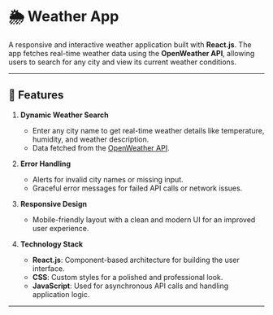 # 🌦️ Weather App  

A responsive and interactive weather application built with **React.js**. The app fetches real-time weather data using the **OpenWeather API**, allowing users to search for any city and view its current weather conditions.

---

## 🚀 Features  

1. **Dynamic Weather Search**  
   - Enter any city name to get real-time weather details like temperature, humidity, and weather description.  
   - Data fetched from the [OpenWeather API](https://openweathermap.org/api).  

2. **Error Handling**  
   - Alerts for invalid city names or missing input.  
   - Graceful error messages for failed API calls or network issues.  

3. **Responsive Design**  
   - Mobile-friendly layout with a clean and modern UI for an improved user experience.  

4. **Technology Stack**  
   - **React.js**: Component-based architecture for building the user interface.  
   - **CSS**: Custom styles for a polished and professional look.  
   - **JavaScript**: Used for asynchronous API calls and handling application logic.

---






